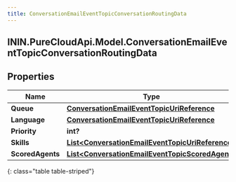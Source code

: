 ```yaml
---
title: ConversationEmailEventTopicConversationRoutingData
---
```

## ININ.PureCloudApi.Model.ConversationEmailEventTopicConversationRoutingData

## Properties

|Name | Type | Description | Notes|
|------------ | ------------- | ------------- | -------------|
| **Queue** | [**ConversationEmailEventTopicUriReference**](ConversationEmailEventTopicUriReference.html) |  | [optional] |
| **Language** | [**ConversationEmailEventTopicUriReference**](ConversationEmailEventTopicUriReference.html) |  | [optional] |
| **Priority** | **int?** |  | [optional] |
| **Skills** | [**List&lt;ConversationEmailEventTopicUriReference&gt;**](ConversationEmailEventTopicUriReference.html) |  | [optional] |
| **ScoredAgents** | [**List&lt;ConversationEmailEventTopicScoredAgent&gt;**](ConversationEmailEventTopicScoredAgent.html) |  | [optional] |
{: class="table table-striped"}


